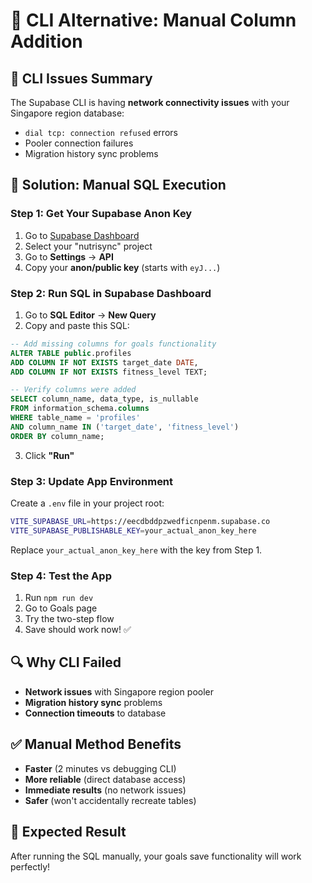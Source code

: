 # 🔧 CLI Alternative: Manual Column Addition

## 🚨 **CLI Issues Summary**
The Supabase CLI is having **network connectivity issues** with your Singapore region database:
- `dial tcp: connection refused` errors
- Pooler connection failures
- Migration history sync problems

## 🎯 **Solution: Manual SQL Execution**

### **Step 1: Get Your Supabase Anon Key**
1. Go to [Supabase Dashboard](https://supabase.com/dashboard)
2. Select your "nutrisync" project
3. Go to **Settings** → **API**
4. Copy your **anon/public key** (starts with `eyJ...`)

### **Step 2: Run SQL in Supabase Dashboard**
1. Go to **SQL Editor** → **New Query**
2. Copy and paste this SQL:

```sql
-- Add missing columns for goals functionality
ALTER TABLE public.profiles 
ADD COLUMN IF NOT EXISTS target_date DATE,
ADD COLUMN IF NOT EXISTS fitness_level TEXT;

-- Verify columns were added
SELECT column_name, data_type, is_nullable
FROM information_schema.columns 
WHERE table_name = 'profiles' 
AND column_name IN ('target_date', 'fitness_level')
ORDER BY column_name;
```

3. Click **"Run"**

### **Step 3: Update App Environment**
Create a `.env` file in your project root:

```bash
VITE_SUPABASE_URL=https://eecdbddpzwedficnpenm.supabase.co
VITE_SUPABASE_PUBLISHABLE_KEY=your_actual_anon_key_here
```

Replace `your_actual_anon_key_here` with the key from Step 1.

### **Step 4: Test the App**
1. Run `npm run dev`
2. Go to Goals page
3. Try the two-step flow
4. Save should work now! ✅

## 🔍 **Why CLI Failed**
- **Network issues** with Singapore region pooler
- **Migration history sync** problems
- **Connection timeouts** to database

## ✅ **Manual Method Benefits**
- **Faster** (2 minutes vs debugging CLI)
- **More reliable** (direct database access)
- **Immediate results** (no network issues)
- **Safer** (won't accidentally recreate tables)

## 🎉 **Expected Result**
After running the SQL manually, your goals save functionality will work perfectly!
